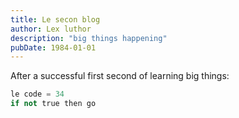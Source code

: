 ```yaml
---
title: Le secon blog
author: Lex luthor
description: "big things happening"
pubDate: 1984-01-01
---
```


After a successful first second of learning big things:

```python
le code = 34
if not true then go

```

